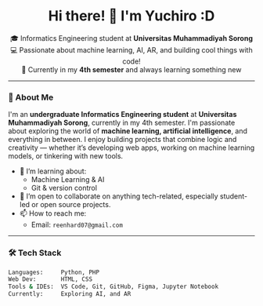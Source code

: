 <h1 align="center">Hi there! 👋 I'm Yuchiro :D</h1>

<p align="center">
  🎓 Informatics Engineering student at <strong>Universitas Muhammadiyah Sorong</strong><br>
  💻 Passionate about machine learning, AI, AR, and building cool things with code!<br>
  🌱 Currently in my <strong>4th semester</strong> and always learning something new
</p>

---

### 🚀 About Me
I'm an <strong>undergraduate Informatics Engineering student</strong> at <strong>Universitas Muhammadiyah Sorong</strong>, currently in my 4th semester. I'm passionate about exploring the world of <strong>machine learning, artificial intelligence</strong>, and everything in between. I enjoy building projects that combine logic and creativity — whether it’s developing web apps, working on machine learning models, or tinkering with new tools.


- 🌱 I’m learning about: 
  - Machine Learning & AI
  - Git & version control
- 👯 I’m open to collaborate on anything tech-related, especially student-led or open source projects.
- 📫 How to reach me:  
  - Email: `reenhard07@gmail.com`

---

### 🛠️ Tech Stack

```bash
Languages:     Python, PHP
Web Dev:       HTML, CSS
Tools & IDEs:  VS Code, Git, GitHub, Figma, Jupyter Notebook
Currently:     Exploring AI, and AR